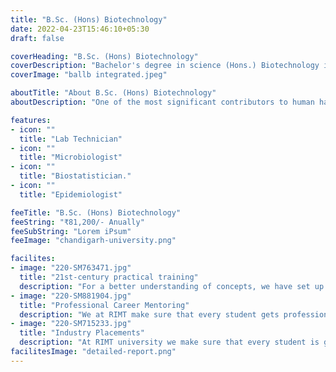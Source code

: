 ```yaml
---
title: "B.Sc. (Hons) Biotechnology"
date: 2022-04-23T15:46:10+05:30
draft: false

coverHeading: "B.Sc. (Hons) Biotechnology"
coverDescription: "Bachelor's degree in science (Hons.) Biotechnology is a broad branch of science that blends the study of biology with the study of technology. Candidates gain a more comprehensive and in-depth understanding of concepts in chemistry, cell biology, biology, and computer science."
coverImage: "ballb integrated.jpeg"

aboutTitle: "About B.Sc. (Hons) Biotechnology"
aboutDescription: "One of the most significant contributors to human happiness and development has been the blending of technology and biology to harness cellular and biomolecular processes to generate technologies and goods. The Faculty of Applied Sciences provides a three-year Biotechnology degree that aims to instil in students the necessary abilities in this subject. The programme is aimed to provide students with an advanced scientific education while also training them in modern areas of molecular biology. The faculty has state-of-the-art laboratories that work around the clock to help students develop their practical skills while preparing them for a job in the industry. The biotechnology academic programme is aimed to expose students to biological topics such as genetics, molecular biology, and cell biology."

features:
- icon: ""
  title: "Lab Technician"
- icon: ""
  title: "Microbiologist"
- icon: ""
  title: "Biostatistician."
- icon: ""
  title: "Epidemiologist"

feeTitle: "B.Sc. (Hons) Biotechnology"
feeString: "₹81,200/- Anually"
feeSubString: "Lorem iPsum"
feeImage: "chandigarh-university.png"

facilites:
- image: "220-SM763471.jpg"
  title: "21st-century practical training"
  description: "For a better understanding of concepts, we have set up advanced 21st-century tools equipped with advanced training methods so that students can learn every concept practically in a better way."
- image: "220-SM881904.jpg"
  title: "Professional Career Mentoring"
  description: "We at RIMT make sure that every student gets professional career mentoring from the industry experts to set career targets & for this we have created a career & placement cell too."
- image: "220-SM715233.jpg"
  title: "Industry Placements"
  description: "At RIMT university we make sure that every student is getting placed, each year more than 500 companies visit the campus of RIMT to hire our brightest of the talents"
facilitesImage: "detailed-report.png"
---
```


